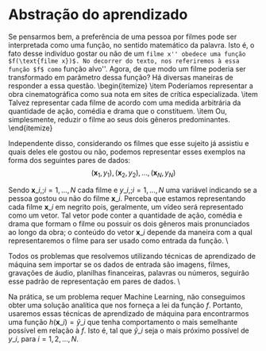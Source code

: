 # Abstração do aprendizado

Se pensarmos bem, a preferência de uma pessoa por filmes pode ser interpretada como uma função, no sentido matemático da palavra. Isto é, o fato desse indivíduo gostar ou não de um `filme x'' obedece uma função $f(\text{filme x})$. No decorrer do texto, nos referiremos à essa função $f$ como` função alvo''. Agora, de que modo um filme poderia ser transformado em parâmetro dessa função? Há diversas maneiras de responder a essa questão. \begin{itemize} \item Poderíamos representar a obra cinematográfica como sua nota em sites de crítica especializada. \item Talvez representar cada filme de acordo com uma medida arbitrária da quantidade de ação, comédia e drama que o constituem. \item Ou, simplesmente, reduzir o filme ao seus dois gêneros predominantes. \end{itemize}

Independente disso, considerando os filmes que esse sujeito já assistiu e quais deles ele gostou ou não, podemos representar esses exemplos na forma dos seguintes pares de dados: $$(\textbf{x}_1, y_1) , (\textbf{x}_2, y_2), \ldots, (\textbf{x}_N, y_N)$$

Sendo $\textbf{x}\_i, ; i = 1, \ldots, N$ cada filme e $y\_i, ; i = 1, \ldots, N$ uma variável indicando se a pessoa gostou ou não do filme $\textbf{x}\_i$. Perceba que estamos representando cada filme $\textbf{x}\_i$ em negrito pois, geralmente, um vídeo será representado como um vetor. Tal vetor pode conter a quantidade de ação, comédia e drama que formam o filme ou possuir os dois gêneros mais pronunciados ao longo da obra; o conteúdo do vetor $\textbf{x}\_i$ depende da maneira com a qual representaremos o filme para ser usado como entrada da função. \\

Todos os problemas que resolvemos utilizando técnicas de aprendizado de máquina sem importar se os dados de entrada são imagens, filmes, gravações de áudio, planilhas financeiras, palavras ou números, seguirão esse padrão de representação em pares de dados. \\

Na prática, se um problema requer Machine Learning, não conseguimos obter uma solução analítica que nos forneça a lei da função $f$. Portanto, usaremos essas técnicas de aprendizado de máquina para encontrarmos uma função $h(\textbf{x}\_i) = \hat{y}\_i$ que tenha comportamento o mais semelhante possível em relação à $f$. Isto é, tal que $\hat{y}\_i$ seja o mais próximo possível de $y\_i$, para $i = 1, 2,\ldots, N$.
